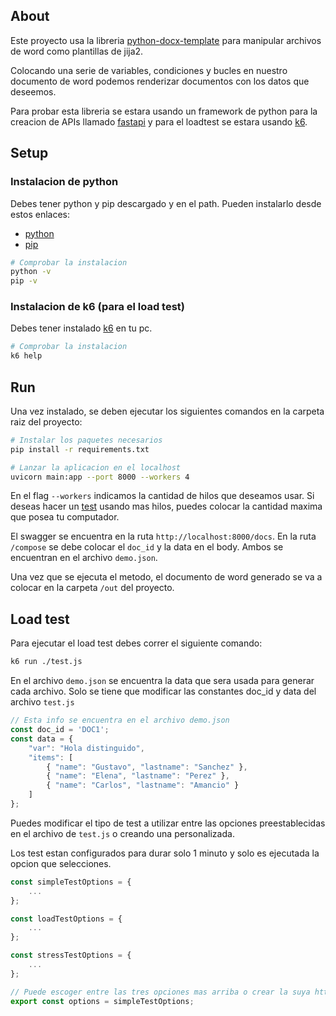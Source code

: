 ## About

Este proyecto usa la libreria [python-docx-template](https://github.com/elapouya/python-docx-template) para manipular archivos de word como plantillas de jija2. 

Colocando una serie de variables, condiciones y bucles en nuestro documento de word podemos renderizar documentos con los datos que deseemos.

Para probar esta libreria se estara usando un framework de python para la creacion de APIs llamado [fastapi](https://fastapi.tiangolo.com/) y para el loadtest se estara usando [k6](https://k6.io/).

## Setup

### Instalacion de python

Debes tener python y pip descargado y en el path. Pueden instalarlo desde estos enlaces: 

- [python](https://www.python.org/downloads/)
- [pip](https://pip.pypa.io/en/stable/installation/#get-pip-py)

```sh
# Comprobar la instalacion
python -v
pip -v
```

### Instalacion de k6 (para el load test)

Debes tener instalado [k6](https://k6.io/docs/get-started/installation/) en tu pc.

```sh
# Comprobar la instalacion
k6 help
```

## Run

Una vez instalado, se deben ejecutar los siguientes comandos en la carpeta raiz del proyecto:

```sh
# Instalar los paquetes necesarios
pip install -r requirements.txt

# Lanzar la aplicacion en el localhost 
uvicorn main:app --port 8000 --workers 4
```
En el flag `--workers` indicamos la cantidad de hilos que deseamos usar. Si deseas hacer un [test](#load-test) usando mas hilos, puedes colocar la cantidad maxima que posea tu computador.

El swagger se encuentra en la ruta `http://localhost:8000/docs`. En la ruta `/compose` se debe colocar el `doc_id` y la data en el body. Ambos se encuentran en el archivo `demo.json`.

Una vez que se ejecuta el metodo, el documento de word generado se va a colocar en la carpeta `/out` del proyecto.

## Load test

Para ejecutar el load test debes correr el siguiente comando:

```sh
k6 run ./test.js
```

En el archivo `demo.json` se encuentra la data que sera usada para generar cada archivo. Solo se tiene que modificar las constantes doc_id y data del archivo `test.js`

```js
// Esta info se encuentra en el archivo demo.json
const doc_id = 'DOC1';
const data = {
    "var": "Hola distinguido",
    "items": [
        { "name": "Gustavo", "lastname": "Sanchez" },
        { "name": "Elena", "lastname": "Perez" },
        { "name": "Carlos", "lastname": "Amancio" }
    ]
};
```

Puedes modificar el tipo de test a utilizar entre las opciones preestablecidas en el archivo de `test.js` o creando una personalizada.

Los test estan configurados para durar solo 1 minuto y solo es ejecutada la opcion que selecciones.

```js
const simpleTestOptions = {
    ...
};

const loadTestOptions = {
    ...
};

const stressTestOptions = {
    ...
};

// Puede escoger entre las tres opciones mas arriba o crear la suya https://k6.io/docs/test-types/load-test-types/
export const options = simpleTestOptions;
```
